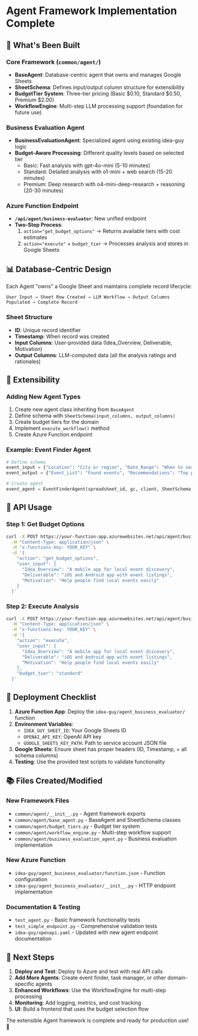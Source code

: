 # Agent Framework Implementation Complete

## 🎉 What's Been Built

### Core Framework (`common/agent/`)
- **BaseAgent**: Database-centric agent that owns and manages Google Sheets
- **SheetSchema**: Defines input/output column structure for extensibility
- **BudgetTier System**: Three-tier pricing (Basic $0.10, Standard $0.50, Premium $2.00)
- **WorkflowEngine**: Multi-step LLM processing support (foundation for future use)

### Business Evaluation Agent
- **BusinessEvaluationAgent**: Specialized agent using existing idea-guy logic
- **Budget-Aware Processing**: Different quality levels based on selected tier
  - Basic: Fast analysis with gpt-4o-mini (5-10 minutes)
  - Standard: Detailed analysis with o1-mini + web search (15-20 minutes)  
  - Premium: Deep research with o4-mini-deep-research + reasoning (20-30 minutes)

### Azure Function Endpoint
- **`/api/agent/business-evaluator`**: New unified endpoint
- **Two-Step Process**:
  1. `action="get_budget_options"` → Returns available tiers with cost estimates
  2. `action="execute"` + `budget_tier` → Processes analysis and stores in Google Sheets

## 📊 Database-Centric Design

Each Agent "owns" a Google Sheet and maintains complete record lifecycle:
```
User Input → Sheet Row Created → LLM Workflow → Output Columns Populated → Complete Record
```

### Sheet Structure
- **ID**: Unique record identifier
- **Timestamp**: When record was created
- **Input Columns**: User-provided data (Idea_Overview, Deliverable, Motivation)
- **Output Columns**: LLM-computed data (all the analysis ratings and rationales)

## 🔧 Extensibility

### Adding New Agent Types
1. Create new agent class inheriting from `BaseAgent`
2. Define schema with `SheetSchema(input_columns, output_columns)`
3. Create budget tiers for the domain
4. Implement `execute_workflow()` method
5. Create Azure Function endpoint

### Example: Event Finder Agent
```python
# Define schema
event_input = {"Location": "City or region", "Date_Range": "When to search", "Preferences": "What type of events"}
event_output = {"Event_List": "Found events", "Recommendations": "Top picks", "Booking_Info": "How to attend"}

# Create agent
event_agent = EventFinderAgent(spreadsheet_id, gc, client, SheetSchema(event_input, event_output))
```

## 📝 API Usage

### Step 1: Get Budget Options
```bash
curl -X POST https://your-function-app.azurewebsites.net/api/agent/business-evaluator \
  -H "Content-Type: application/json" \
  -H "x-functions-key: YOUR_KEY" \
  -d '{
    "action": "get_budget_options",
    "user_input": {
      "Idea_Overview": "A mobile app for local event discovery",
      "Deliverable": "iOS and Android app with event listings",
      "Motivation": "Help people find local events easily"
    }
  }'
```

### Step 2: Execute Analysis
```bash
curl -X POST https://your-function-app.azurewebsites.net/api/agent/business-evaluator \
  -H "Content-Type: application/json" \
  -H "x-functions-key: YOUR_KEY" \
  -d '{
    "action": "execute",
    "user_input": {
      "Idea_Overview": "A mobile app for local event discovery",
      "Deliverable": "iOS and Android app with event listings", 
      "Motivation": "Help people find local events easily"
    },
    "budget_tier": "standard"
  }'
```

## 🚀 Deployment Checklist

1. **Azure Function App**: Deploy the `idea-guy/agent_business_evaluator/` function
2. **Environment Variables**:
   - `IDEA_GUY_SHEET_ID`: Your Google Sheets ID
   - `OPENAI_API_KEY`: OpenAI API key
   - `GOOGLE_SHEETS_KEY_PATH`: Path to service account JSON file
3. **Google Sheets**: Ensure sheet has proper headers (ID, Timestamp, + all schema columns)
4. **Testing**: Use the provided test scripts to validate functionality

## 📚 Files Created/Modified

### New Framework Files
- `common/agent/__init__.py` - Agent framework exports
- `common/agent/base_agent.py` - BaseAgent and SheetSchema classes
- `common/agent/budget_tiers.py` - Budget tier system
- `common/agent/workflow_engine.py` - Multi-step workflow support
- `common/agent/business_evaluation_agent.py` - Business evaluation implementation

### New Azure Function
- `idea-guy/agent_business_evaluator/function.json` - Function configuration  
- `idea-guy/agent_business_evaluator/__init__.py` - HTTP endpoint implementation

### Documentation & Testing
- `test_agent.py` - Basic framework functionality tests
- `test_simple_endpoint.py` - Comprehensive validation tests
- `idea-guy/openapi.yaml` - Updated with new agent endpoint documentation

## 🔮 Next Steps

1. **Deploy and Test**: Deploy to Azure and test with real API calls
2. **Add More Agents**: Create event finder, task manager, or other domain-specific agents
3. **Enhanced Workflows**: Use the WorkflowEngine for multi-step processing
4. **Monitoring**: Add logging, metrics, and cost tracking
5. **UI**: Build a frontend that uses the budget selection flow

The extensible Agent framework is complete and ready for production use! 🎉